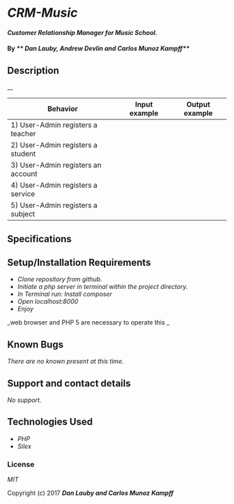 # _CRM-Music_

#### _Customer Relationship Manager for Music School._

#### By _** Dan Lauby, Andrew Devlin and Carlos Munoz Kampff**_

## Description

__


| Behavior                                              |   Input example   |  Output example |
|-------------------------------------------------------|:-----------------:|:---------------:|
| 1) User-Admin registers a teacher  | | |
| 2) User-Admin registers a student | | |
| 3) User-Admin registers an account | | |
| 4) User-Admin registers a service | | |
| 5) User-Admin registers a subject | | |


## Specifications


## Setup/Installation Requirements


* _Clone repository from github._
* _Initiate a php server in terminal within the project directory._
* _In Terminal run: Install composer_
* _Open localhost:8000_
* _Enjoy_

_web browser and PHP 5 are necessary to operate this _

## Known Bugs

_There are no known present at this time._

## Support and contact details

_No support._

## Technologies Used

* _PHP_
* _Silex_

### License

*MIT*

Copyright (c) 2017 **_Dan Lauby and Carlos Munoz Kampff_**
